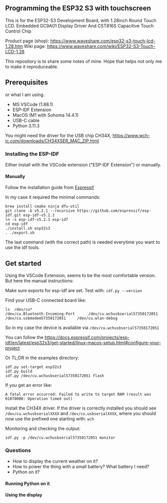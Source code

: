 ## Programming the ESP32 S3 with touchscreen

This is for the ESP32-S3 Development Board, with 1.28inch Round Touch LCD. Embedded GC9A01 Display Driver And CST816S Capacitive Touch Control Chip

Product page (shop): https://www.waveshare.com/esp32-s3-touch-lcd-1.28.htm
Wiki page: https://www.waveshare.com/wiki/ESP32-S3-Touch-LCD-1.28

This repository is to share some notes of mine. Hope that helps not only me to make it reproduceable.

## Prerequisites

or what I am using.

- MS VSCode (1.88.1)
- ESP-IDF Extension
- MacOS (M1 with Sohoma 14.4.1)
- USB-C cable
- Python 3.11.3

You might need the driver for the USB chip CH34X, https://www.wch-ic.com/downloads/CH34XSER_MAC_ZIP.html

### Installing the ESP-IDF

Either install with the VSCode extension ("ESP-IDF Extension") or manually.

#### Manually

Follow the installation guide from [Espressif](https://docs.espressif.com/projects/esp-idf/en/latest/esp32s3/get-started/linux-macos-setup.html)

In my case it required the minimal commands:

```
brew install cmake ninja dfu-util
git clone -b v5.2.1 --recursive https://github.com/espressif/esp-idf.git esp-idf-v5.2.1
ln -s esp-idf-v5.2.1 esp-idf
cd esp-idf
./install.sh esp32s3
. ./export.sh
```

The last command (with the correct path) is needed everytime you want to use the idf tools.

## Get started

Using the VSCode Extension, seems to be the most comfortable version. But here the manual instructions:

Make sure exports for esp-idf are set. Test with: `idf.py --version`

Find your USB-C connected board like:

```shell
ls  /dev/cu*
/dev/cu.Bluetooth-Incoming-Port      /dev/cu.wchusbserial57350172051        /dev/cu.usbmodem57350172051     /dev/cu.wlan-debug
```

So in my case the device is available via `/dev/cu.wchusbserial57350172051`

You can follow the https://docs.espressif.com/projects/esp-idf/en/latest/esp32s3/get-started/linux-macos-setup.html#configure-your-project

Or TL;DR in the examples directory:

```
idf.py set-target esp32s3
idf.py build
idf.py /dev/cu.wchusbserial57350172051 flash
```

If you get an error like:

```
A fatal error occurred: Failed to write to target RAM (result was 01070000: Operation timed out)
```

Install the CH34X driver. If the driver is correctly installed you should see `/dev/cu.wchusbserialXXXX` and `/dev/cu.usbserialXXXX`, where you should now use the prefixed one starting with: `wch`

Monitoring and checking the output:

```
idf.py -p /dev/cu.wchusbserial57350172051 monitor
```

### Questions

- How to display the current weather on it?
- How to power the thing with a small battery? What battery I need?
- Python on it?

#### Running Python on it

#### Using the display
